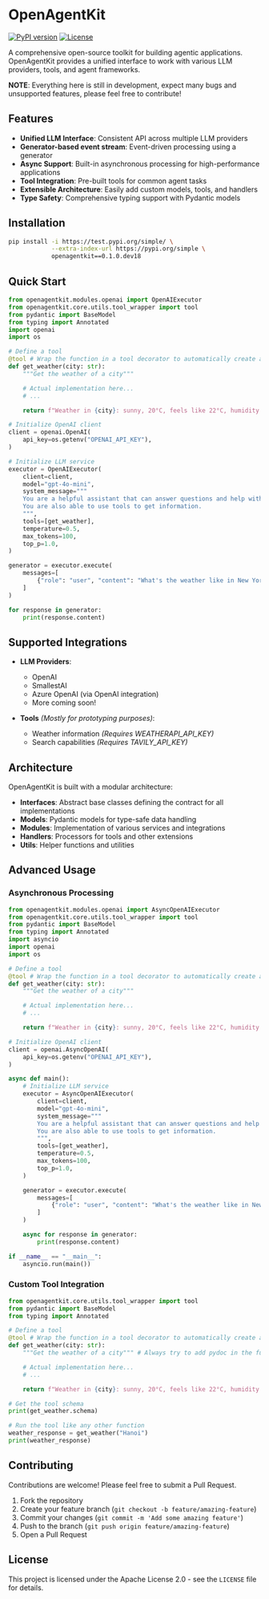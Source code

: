 # OpenAgentKit

[![PyPI version](https://badge.fury.io/py/openagentkit.svg)](https://test.pypi.org/project/openagentkit/)
[![License](https://img.shields.io/badge/License-Apache%202.0-blue.svg)](https://opensource.org/licenses/Apache-2.0)

A comprehensive open-source toolkit for building agentic applications. OpenAgentKit provides a unified interface to work with various LLM providers, tools, and agent frameworks.

**NOTE**: Everything here is still in development, expect many bugs and unsupported features, please feel free to contribute! 

## Features

- **Unified LLM Interface**: Consistent API across multiple LLM providers
- **Generator-based event stream**: Event-driven processing using a generator
- **Async Support**: Built-in asynchronous processing for high-performance applications
- **Tool Integration**: Pre-built tools for common agent tasks
- **Extensible Architecture**: Easily add custom models, tools, and handlers
- **Type Safety**: Comprehensive typing support with Pydantic models

## Installation

```bash
pip install -i https://test.pypi.org/simple/ \
            --extra-index-url https://pypi.org/simple \
            openagentkit==0.1.0.dev18
```

## Quick Start

```python
from openagentkit.modules.openai import OpenAIExecutor
from openagentkit.core.utils.tool_wrapper import tool
from pydantic import BaseModel
from typing import Annotated
import openai
import os

# Define a tool
@tool # Wrap the function in a tool decorator to automatically create a schema
def get_weather(city: str):
    """Get the weather of a city"""

    # Actual implementation here...
    # ...

    return f"Weather in {city}: sunny, 20°C, feels like 22°C, humidity: 50%"

# Initialize OpenAI client
client = openai.OpenAI(
    api_key=os.getenv("OPENAI_API_KEY"),
)

# Initialize LLM service
executor = OpenAIExecutor(
    client=client,
    model="gpt-4o-mini",
    system_message="""
    You are a helpful assistant that can answer questions and help with tasks.
    You are also able to use tools to get information.
    """,
    tools=[get_weather],
    temperature=0.5,
    max_tokens=100,
    top_p=1.0,
)

generator = executor.execute(
    messages=[
        {"role": "user", "content": "What's the weather like in New York?"}
    ]
)

for response in generator:
    print(response.content)
```

## Supported Integrations

- **LLM Providers**:

  - OpenAI
  - SmallestAI
  - Azure OpenAI (via OpenAI integration)
  - More coming soon!
- **Tools** *(Mostly for prototyping purposes)*:

  - Weather information *(Requires WEATHERAPI_API_KEY)*
  - Search capabilities *(Requires TAVILY_API_KEY)*

## Architecture

OpenAgentKit is built with a modular architecture:

- **Interfaces**: Abstract base classes defining the contract for all implementations
- **Models**: Pydantic models for type-safe data handling
- **Modules**: Implementation of various services and integrations
- **Handlers**: Processors for tools and other extensions
- **Utils**: Helper functions and utilities

## Advanced Usage

### Asynchronous Processing

```python
from openagentkit.modules.openai import AsyncOpenAIExecutor
from openagentkit.core.utils.tool_wrapper import tool
from pydantic import BaseModel
from typing import Annotated
import asyncio
import openai
import os

# Define a tool
@tool # Wrap the function in a tool decorator to automatically create a schema
def get_weather(city: str):
    """Get the weather of a city"""

    # Actual implementation here...
    # ...

    return f"Weather in {city}: sunny, 20°C, feels like 22°C, humidity: 50%"

# Initialize OpenAI client
client = openai.AsyncOpenAI(
    api_key=os.getenv("OPENAI_API_KEY"),
)

async def main():
    # Initialize LLM service
    executor = AsyncOpenAIExecutor(
        client=client,
        model="gpt-4o-mini",
        system_message="""
        You are a helpful assistant that can answer questions and help with tasks.
        You are also able to use tools to get information.
        """,
        tools=[get_weather],
        temperature=0.5,
        max_tokens=100,
        top_p=1.0,
    )

    generator = executor.execute(
        messages=[
            {"role": "user", "content": "What's the weather like in New York?"}
        ]
    )

    async for response in generator:
        print(response.content)

if __name__ == "__main__":
    asyncio.run(main())
```

### Custom Tool Integration

```python
from openagentkit.core.utils.tool_wrapper import tool
from pydantic import BaseModel
from typing import Annotated

# Define a tool
@tool # Wrap the function in a tool decorator to automatically create a schema
def get_weather(city: str):
    """Get the weather of a city""" # Always try to add pydoc in the function for better comprehension by LLM 

    # Actual implementation here...
    # ...

    return f"Weather in {city}: sunny, 20°C, feels like 22°C, humidity: 50%"

# Get the tool schema
print(get_weather.schema)

# Run the tool like any other function
weather_response = get_weather("Hanoi")
print(weather_response) 
```

## Contributing

Contributions are welcome! Please feel free to submit a Pull Request.

1. Fork the repository
2. Create your feature branch (`git checkout -b feature/amazing-feature`)
3. Commit your changes (`git commit -m 'Add some amazing feature'`)
4. Push to the branch (`git push origin feature/amazing-feature`)
5. Open a Pull Request

## License

This project is licensed under the Apache License 2.0 - see the `LICENSE` file for details.
